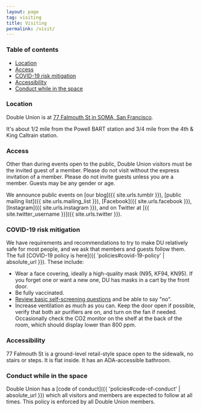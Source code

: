 ```yaml
---
layout: page
tag: visiting
title: Visiting
permalink: /visit/
---
```


### Table of contents

* [Location](#location)
* [Access](#access)
* [COVID-19 risk mitigation](#covid-19-risk-mitigation)
* [Accessibility](#accessibility)
* [Conduct while in the space](#conduct-while-in-the-space)

### Location

Double Union is at [77 Falmouth St in SOMA, San Francisco](https://www.google.com/maps/place/77+Falmouth+St,+San+Francisco,+CA+94107/@37.7792278,-122.4060461,17z/data=!3m1!4b1!4m5!3m4!1s0x80858080560ff21b:0xb11bae707088cee5!8m2!3d37.7792278!4d-122.4038574?shorturl=1).

It's about 1/2 mile from the Powell BART station and 3/4 mile from the 4th & King Caltrain station.

### Access

Other than during events open to the public, Double Union visitors must be the invited guest of a member. Please do not visit without the express invitation of a member. Please do not invite guests unless you are a member. Guests may be any gender or age.

We announce public events on [our blog]({{ site.urls.tumblr }}), [public mailing list]({{ site.urls.mailing_list }}), [Facebook]({{ site.urls.facebook }}), [Instagram]({{ site.urls.instagram }}), and on Twitter at [{{ site.twitter_username }}]({{ site.urls.twitter }}).

### COVID-19 risk mitigation

We have requirements and recommendations to try to make DU relatively safe for most people, and we ask that members and guests follow them. The full [COVID-19 policy is here]({{ 'policies#covid-19-policy' | absolute_url }}). These include:

* Wear a face covering, ideally a high-quality mask (N95, KF94, KN95). If you forget one or want a new one, DU has masks in a cart by the front door.
* Be fully vaccinated.
* [Review basic self-screening questions](https://sf.gov/sites/default/files/2020-08/HealthScreeningQuestions-11x17-081120.pdf) and be able to say "no".
* Increase ventilation as much as you can. Keep the door open if possible, verify that both air purifiers are on, and turn on the fan if needed. Occasionally check the CO2 monitor on the shelf at the back of the room, which should display lower than 800 ppm.

### Accessibility

77 Falmouth St is a ground-level retail-style space open to the sidewalk, no stairs or steps. It is flat inside. It has an ADA-accessible bathroom.

### Conduct while in the space

Double Union has a [code of conduct]({{ 'policies#code-of-conduct' | absolute_url }}) which all visitors and members are expected to follow at all times. This policy is enforced by all Double Union members.
